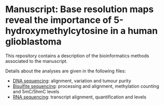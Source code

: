 # Manuscript: Base resolution maps reveal the importance of 5-hydroxymethylcytosine in a human glioblastoma

This repository contains a description of the bioinformatics methods associated to the manuscript.

Details about the analyses are given in the following files:

- [DNA sequencing](dnaseq_processing.md "dnaseq_processing.md"): alignment, variation and tumour purity
- [Bisulfite sequencing](bsseq_processing.md "bsseq_processing.md"): processing and alignment, methylation counting and 5mC/5hmC levels
- [RNA sequencing](rnaseq_processing.md "rnaseq_processing.md"): transcript alignment, quantification and levels
